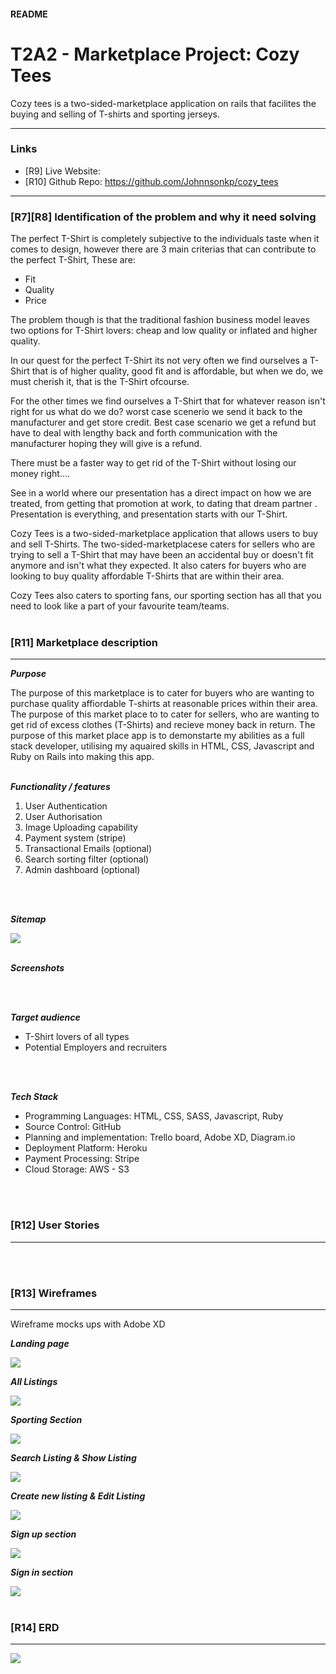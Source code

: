 #### README

# T2A2 - Marketplace Project: Cozy Tees

Cozy tees is a two-sided-marketplace application on rails that facilites the buying and selling of T-shirts and sporting jerseys.
<hr>

### Links
- [R9] Live Website: 
- [R10] Github Repo: https://github.com/Johnnsonkp/cozy_tees 

<hr>

### [R7][R8] Identification of the problem and why it need solving


The perfect T-Shirt is completely subjective to the individuals taste when it comes to design, however there are 3 main criterias that can contribute to the perfect T-Shirt, These are: 
- Fit
- Quality
- Price 

The problem though is that the traditional fashion business model leaves two options for T-Shirt lovers: cheap and low quality or inflated and higher quality. 

In our quest for the perfect T-Shirt its not very often we find ourselves a T-Shirt that is of higher quality, good fit and is affordable, but when we do, we must cherish it, that is the T-Shirt ofcourse. 

For the other times we find ourselves a T-Shirt that for whatever reason isn't right for us what do we do? worst case scenerio we send it back to the manufacturer and get store credit. Best case scenario we get a refund but have to deal with lengthy back and forth communication with the manufacturer hoping they will give is a refund.

There must be a faster way to get rid of the T-Shirt without losing our money right....

See in a world where our presentation has a direct impact on how we are treated, from getting that promotion at work, to dating that dream partner . Presentation is everything, and  presentation starts with our T-Shirt.

Cozy Tees is a two-sided-marketplace application that allows users to buy and sell T-Shirts. The two-sided-marketplacese caters for sellers who are trying to sell a T-Shirt that may have been an accidental buy or doesn't fit anymore and isn't what they expected. It also caters for buyers who are looking to buy quality affordable T-Shirts that are within their area. 

Cozy Tees also caters to sporting fans, our sporting section has all that you need to look like a part of your favourite team/teams. 
<br>
<br>

### [R11] Marketplace description
<hr>

**_Purpose_**

The purpose of this marketplace is to cater for buyers who are wanting to purchase quality affiordable T-shirts at reasonable prices within their area. The purpose of this market place to to cater for sellers, who are wanting to get rid of excess clothes (T-Shirts) and recieve money back in return. The purpose of this market place app is to demonstarte my abilities as a full stack developer, utilising my aquaired skills in HTML, CSS, Javascript and Ruby on Rails into making this app. 
<br>
<br>

**_Functionality / features_**

1. User Authentication 
2. User Authorisation
3. Image Uploading capability 
4. Payment system (stripe)
5. Transactional Emails (optional)
6. Search sorting filter (optional)
7. Admin dashboard (optional)

<br>
<br>

**_Sitemap_**

<img src="app/assets/images/sitemap.png">

<br>
<br>

**_Screenshots_**

<br>
<br>

**_Target audience_**

- T-Shirt lovers of all types
- Potential Employers and recruiters 

<br>
<br>

**_Tech Stack_**
- Programming Languages: HTML, CSS, SASS, Javascript, Ruby
- Source Control: GitHub
- Planning and implementation: Trello board, Adobe XD, Diagram.io
- Deployment Platform: Heroku
- Payment Processing: Stripe
- Cloud Storage: AWS - S3

<br>
<br>

### [R12] User Stories
<hr>

<br>
<br>

### [R13] Wireframes
<hr>

Wireframe mocks ups with Adobe XD

**_Landing page_**

<img src="app/assets/images/landing-page.png">

**_All Listings_**

<img src="app/assets/images/all-listings.png">

**_Sporting Section_**

<img src="app/assets/images/sporting-tees.png">

**_Search Listing & Show Listing_**

<img src="app/assets/images/search-show-lisiting.png">

**_Create new listing & Edit Listing_**

<img src="app/assets/images/create-edit-listing.png">

**_Sign up section_**

<img src="app/assets/images/sign-up.png">


**_Sign in section_**

<img src="app/assets/images/sign-in.png">


<br>
<br>

### [R14] ERD
<hr>

<img src="app/assets/images/ERD.png">